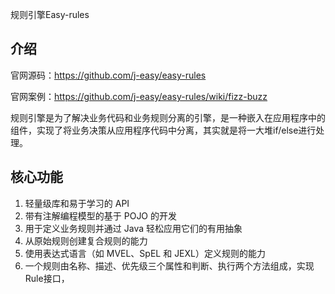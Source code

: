 规则引擎Easy-rules
## 介绍
官网源码：https://github.com/j-easy/easy-rules

官网案例：https://github.com/j-easy/easy-rules/wiki/fizz-buzz

规则引擎是为了解决业务代码和业务规则分离的引擎，是一种嵌入在应用程序中的组件，实现了将业务决策从应用程序代码中分离，其实就是将一大堆if/else进行处理。

## 核心功能
1. 轻量级库和易于学习的 API
2. 带有注解编程模型的基于 POJO 的开发
3. 用于定义业务规则并通过 Java 轻松应用它们的有用抽象
4. 从原始规则创建复合规则的能力
5. 使用表达式语言（如 MVEL、SpEL 和 JEXL）定义规则的能力
6. 一个规则由名称、描述、优先级三个属性和判断、执行两个方法组成，实现Rule接口，


